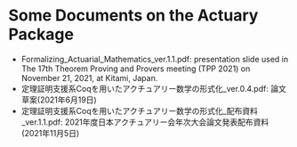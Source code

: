 # Some Documents on the Actuary Package

- Formalizing_Actuarial_Mathematics_ver.1.1.pdf: presentation slide used in The 17th Theorem Proving and Provers meeting (TPP 2021) on November 21, 2021, at Kitami, Japan.
- 定理証明支援系Coqを用いたアクチュアリー数学の形式化_ver.0.4.pdf: 論文草案(2021年6月19日)
- 定理証明支援系Coqを用いたアクチュアリー数学の形式化_配布資料_ver.1.1.pdf: 2021年度日本アクチュアリー会年次大会論文発表配布資料(2021年11月5日)

